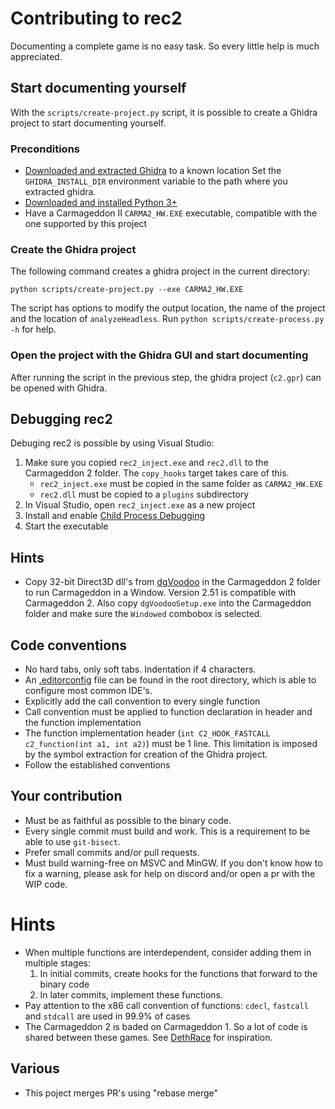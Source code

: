 # Contributing to rec2

Documenting a complete game is no easy task. So every little help is much appreciated.

## Start documenting yourself

With the `scripts/create-project.py` script, it is possible to create a Ghidra project to start documenting yourself.

### Preconditions

- [Downloaded and extracted Ghidra](https://github.com/NationalSecurityAgency/ghidra/releases) to a known location
  Set the `GHIDRA_INSTALL_DIR` environment variable to the path where you extracted ghidra.
- [Downloaded and installed Python 3+](https://www.python.org/downloads/)
- Have a Carmageddon II `CARMA2_HW.EXE` executable, compatible with the one supported by this project

### Create the Ghidra project

The following command creates a ghidra project in the current directory:
```
python scripts/create-project.py --exe CARMA2_HW.EXE
```
The script has options to modify the output location, the name of the project and the location of `analyzeHeadless`.
Run `python scripts/create-process.py -h` for help.

### Open the project with the Ghidra GUI and start documenting

After running the script in the previous step, the ghidra project (`c2.gpr`) can be opened with Ghidra.

## Debugging rec2

Debuging rec2 is possible by using Visual Studio:

1. Make sure you copied `rec2_inject.exe` and `rec2.dll` to the Carmageddon 2 folder. The `copy_hooks` target takes care of this.
   - `rec2_inject.exe` must be copied in the same folder as `CARMA2_HW.EXE`
   - `rec2.dll` must be copied to a `plugins` subdirectory
2. In Visual Studio, open `rec2_inject.exe` as a new project
3. Install and enable [Child Process Debugging](https://marketplace.visualstudio.com/items?itemName=vsdbgplat.MicrosoftChildProcessDebuggingPowerTool)
4. Start the executable

## Hints

- Copy 32-bit Direct3D dll's from [dgVoodoo](http://dege.freeweb.hu/dgVoodoo2/dgVoodoo2/) in the Carmageddon 2 folder to run Carmageddon in a Window. Version 2.51 is compatible with Carmageddon 2.
Also copy `dgVoodooSetup.exe` into the Carmageddon folder and make sure the `Windowed` combobox is selected.

## Code conventions

- No hard tabs, only soft tabs. Indentation if 4 characters.
- An [.editorconfig](https://editorconfig.org/) file can be found in the root directory, which is able to configure most common IDE's.
- Explicitly add the call convention to every single function
- Call convention must be applied to function declaration in header and the function implementation
- The function implementation header (`int C2_HOOK_FASTCALL c2_function(int a1, int a2)`) must be 1 line. This limitation is imposed by the symbol extraction for creation of the Ghidra project.
- Follow the established conventions

## Your contribution

- Must be as faithful as possible to the binary code.
- Every single commit must build and work. This is a requirement to be able to use `git-bisect`.
- Prefer small commits and/or pull requests.
- Must build warning-free on MSVC and MinGW. If you don't know how to fix a warning, please ask for help on discord and/or open a pr with the WIP code.

# Hints

- When multiple functions are interdependent, consider adding them in multiple stages:
  1. In initial commits, create hooks for the functions that forward to the binary code
  2. In later commits, implement these functions.
- Pay attention to the x86 call convention of functions:
  `cdecl`, `fastcall` and `stdcall` are used in 99.9% of cases
- The Carmageddon 2 is baded on Carmageddon 1. So a lot of code is shared between these games. See [DethRace](https://github.com/dethrace-labs/dethrace) for inspiration.

## Various

- This poject merges PR's using "rebase merge"
